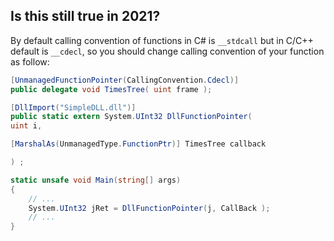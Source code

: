 
## Is this still true in 2021?

By default calling convention of functions in C# is `__stdcall` but in C/C++ default is `__cdecl`, so you should change calling convention of your function as follow:

```cs
[UnmanagedFunctionPointer(CallingConvention.Cdecl)]
public delegate void TimesTree( uint frame );

[DllImport("SimpleDLL.dll")]
public static extern System.UInt32 DllFunctionPointer( 
uint i, 

[MarshalAs(UnmanagedType.FunctionPtr)] TimesTree callback 

) ;

static unsafe void Main(string[] args)
{
    // ...
    System.UInt32 jRet = DllFunctionPointer(j, CallBack );
    // ...
}
```